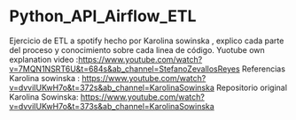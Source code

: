 # Python_API_Airflow_ETL
Ejercicio de ETL a spotify hecho por Karolina sowinska , explico cada parte del proceso y conocimiento sobre cada linea de código.
Yuotube own explanation video :https://www.youtube.com/watch?v=7MQN1NSRT6U&t=684s&ab_channel=StefanoZevallosReyes
Referencias Karolina sowinska : https://www.youtube.com/watch?v=dvviIUKwH7o&t=372s&ab_channel=KarolinaSowinska
Repositorio original Karolina Sowinska: https://www.youtube.com/watch?v=dvviIUKwH7o&t=373s&ab_channel=KarolinaSowinska
